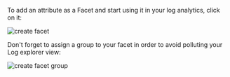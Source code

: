 To add an attribute as a Facet and start using it in your log analytics, click on it:

![create facet](https://raw.githubusercontent.com/l0k0ms/workshops/master/log-workshop/assets/images/create_facet.png)

Don't forget to assign a group to your facet in order to avoid polluting your Log explorer view:

![create facet group](https://raw.githubusercontent.com/l0k0ms/workshops/master/log-workshop/assets/images/creating_facet_group.png)
